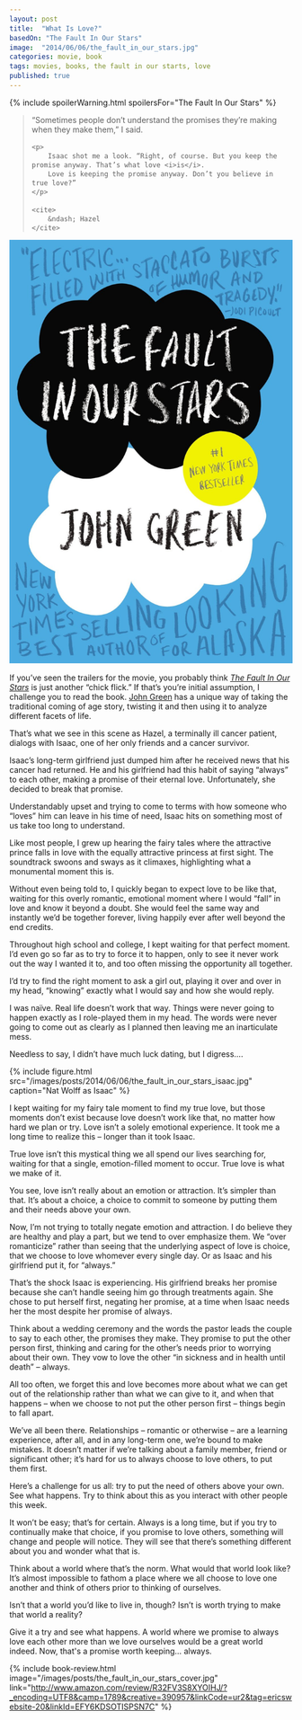 ```yaml
---
layout: post
title:  "What Is Love?"
basedOn: "The Fault In Our Stars"
image:  "2014/06/06/the_fault_in_our_stars.jpg"
categories: movie, book
tags: movies, books, the fault in our starts, love
published: true
---
```


{% include spoilerWarning.html spoilersFor="The Fault In Our Stars" %}

<blockquote>
    <p>
        “Sometimes people don’t understand the promises they’re making when they make them,” I said.
    </p>

    <p>
        Isaac shot me a look. “Right, of course. But you keep the promise anyway. That’s what love <i>is</i>. 
        Love is keeping the promise anyway. Don’t you believe in true love?”
    </p> 

    <cite>
        &ndash; Hazel
    </cite>
</blockquote>

<img class="float--left one-fifth palm--two-fifths" src="/images/posts/2014/06/06/the_fault_in_our_stars_cover.jpg" />

If you’ve seen the trailers for the movie, you probably think <i><a href="http://thefaultinourstarsmovie.com/" target="_blank">The Fault In Our Stars</a></i> is just another “chick flick.” If that’s you’re initial assumption, I challenge you to read the book. <a href="http://johngreenbooks.com/" target="_blank">John Green</a> has a unique way of taking the traditional coming of age story, twisting it and then using it to analyze different facets of life. 

That’s what we see in this scene as Hazel, a terminally ill cancer patient, dialogs with Isaac, one of her only friends and a cancer survivor. 

Isaac’s long-term girlfriend just dumped him after he received news that his cancer had returned. He and his girlfriend had this habit of saying “always” to each other, making a promise of their eternal love. Unfortunately, she decided to break that promise.

Understandably upset and trying to come to terms with how someone who “loves” him can leave in his time of need, Isaac hits on something most of us take too long to understand.

Like most people, I grew up hearing the fairy tales where the attractive prince falls in love with the equally attractive princess at first sight. The soundtrack swoons and sways as it climaxes, highlighting what a monumental moment this is.

Without even being told to, I quickly began to expect love to be like that, waiting for this overly romantic, emotional moment where I would “fall” in love and know it beyond a doubt. She would feel the same way and instantly we’d be together forever, living happily ever after well beyond the end credits.

Throughout high school and college, I kept waiting for that perfect moment. I’d even go so far as to try to force it to happen, only to see it never work out the way I wanted it to, and too often missing the opportunity all together. 

I’d try to find the right moment to ask a girl out, playing it over and over in my head, “knowing” exactly what I would say and how she would reply. 

I was naïve. Real life doesn’t work that way. Things were never going to happen exactly as I role-played them in my head. The words were never going to come out as clearly as I planned then leaving me an inarticulate mess.

Needless to say, I didn’t have much luck dating, but I digress&hellip;.

{% include figure.html src="/images/posts/2014/06/06/the_fault_in_our_stars_isaac.jpg" caption="Nat Wolff as Isaac" %}

I kept waiting for my fairy tale moment to find my true love, but those moments don’t exist because love doesn’t work like that, no matter how hard we plan or try. Love isn’t a solely emotional experience. It took me a long time to realize this &ndash; longer than it took Isaac.

True love isn’t this mystical thing we all spend our lives searching for, waiting for that a single, emotion-filled moment to occur. True love is what we make of it. 

You see, love isn’t really about an emotion or attraction. It’s simpler than that. It’s about a choice, a choice to commit to someone by putting them and their needs above your own.

Now, I’m not trying to totally negate emotion and attraction. I do believe they are healthy and play a part, but we tend to over emphasize them. We “over romanticize” rather than seeing that the underlying aspect of love is choice, that we choose to love whomever every single day. Or as Isaac and his girlfriend put it, for “always.”

That’s the shock Isaac is experiencing. His girlfriend breaks her promise because she can’t handle seeing him go through treatments again. She chose to put herself first, negating her promise, at a time when Isaac needs her the most despite her promise of always.

Think about a wedding ceremony and the words the pastor leads the couple to say to each other, the promises they make. They promise to put the other person first, thinking and caring for the other’s needs prior to worrying about their own. They vow to love the other “in sickness and in health until death” – always.

All too often, we forget this and love becomes more about what we can get out of the relationship rather than what we can give to it, and when that happens – when we choose to not put the other person first – things begin to fall apart. 

We’ve all been there. Relationships – romantic or otherwise – are a learning experience, after all, and in any long-term one, we’re bound to make mistakes. It doesn’t matter if we’re talking about a family member, friend or significant other; it’s hard for us to always choose to love others, to put them first. 

Here’s a challenge for us all: try to put the need of others above your own. See what happens. Try to think about this as you interact with other people this week. 

It won’t be easy; that’s for certain. Always is a long time, but if you try to continually make that choice, if you promise to love others, something will change and people will notice. They will see that there’s something different about you and wonder what that is.

Think about a world where that’s the norm. What would that world look like? It’s almost impossible to fathom a place where we all choose to love one another and think of others prior to thinking of ourselves.

Isn’t that a world you’d like to live in, though? Isn’t is worth trying to make that world a reality?

Give it a try and see what happens. A world where we promise to always love each other more than we love ourselves would be a great world indeed. Now, that's a promise worth keeping… always.

{% include book-review.html image="/images/posts/the_fault_in_our_stars_cover.jpg" link="http://www.amazon.com/review/R32FV3S8XYOIHJ/?_encoding=UTF8&camp=1789&creative=390957&linkCode=ur2&tag=ericswebsite-20&linkId=EFY6KDSOTISPSN7C" %}